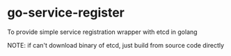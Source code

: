 # go-service-register
To provide simple service registration wrapper with etcd in golang

NOTE: if can't download binary of etcd, just build from source code directly
